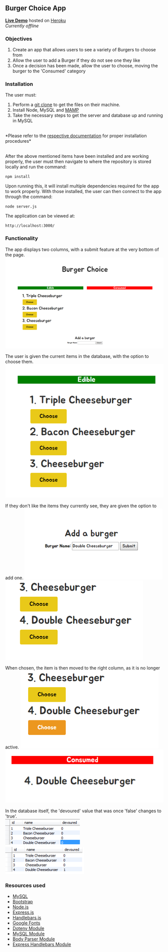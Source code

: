 ## Burger Choice App

<a href="#">**Live Demo**</a> hosted on <a href="https://heroku.com/">Heroku</a>\
_Currently offline_

### Objectives
1. Create an app that allows users to see a variety of Burgers to choose from
2. Allow the user to add a Burger if they do not see one they like
3. Once a decision has been made, allow the user to choose, moving the burger to the 'Consumed' category

### Installation
The user must:
1. Perform a <a href="https://help.github.com/articles/fetching-a-remote/#clone">git clone</a> to get the files on their machine. 
2. Install Node, MySQL and <a href="https://www.mamp.info/en/">MAMP</a>
4. Take the necessary steps to get the server and database up and running in MySQL
</br>
*Please refer to the <a href="https://github.com/justinvert/Burger-Choice#resources-used">respective documentation</a> for proper installation procedures*
</br>
</br>

After the above mentioned items have been installed and are working properly, the user must then navigate to where the repository is stored locally and run the command:
```
npm install

```
Upon running this, it will install multiple dependencies required for the app to work properly.
With those installed, the user can then connect to the app through the command:
```
node server.js

```
The application can be viewed at:
```
http://localhost:3000/

```

### Functionality
The app displays two columns, with a submit feature at the very bottom of the page.
<img src="public/assets/img/burger-01.png">
</br>

The user is given the current items in the database, with the option to choose them.
<img src="public/assets/img/burger-02.png">
</br>

If they don't like the items they currently see, they are given the option to add one.
<img src="public/assets/img/burger-03.png">
<img src="public/assets/img/burger-04.png">
</br>

When chosen, the item is then moved to the right column, as it is no longer active.
<img src="public/assets/img/burger-05.png">
<img src="public/assets/img/burger-06.png">
</br>

In the database itself, the 'devoured' value that was once 'false' changes to 'true'.\
<img src="public/assets/img/burger-07.png">
</br>
<img src="public/assets/img/burger-08.png">
</br>

### Resources used

*  <a href="https://www.mysql.com/">MySQL</a> 
*  <a href="https://getbootstrap.com/">Bootstrap</a> 
*  <a href="https://nodejs.org/en/">Node.js</a>
*  <a href="https://expressjs.com/">Express.js</a>
*  <a href="https://handlebarsjs.com/">Handlebars.js</a>
*  <a href="https://fonts.google.com/">Google Fonts</a>
*  <a href="https://www.npmjs.com/package/dotenv">Dotenv Module</a> 
*  <a href="https://www.npmjs.com/package/mysql">MySQL Module</a>
*  <a href="https://www.npmjs.com/package/body-parser">Body Parser Module</a>
*  <a href="https://www.npmjs.com/package/express-handlebars">Express Handlebars Module</a>
